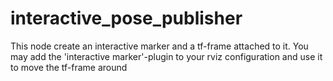 # interactive_pose_publisher
This node create an interactive marker and a tf-frame attached to it.
You may add the 'interactive marker'-plugin to your rviz configuration and use it to move the tf-frame around
